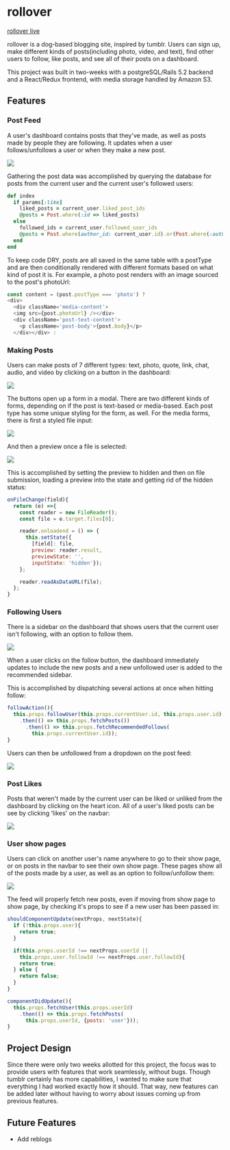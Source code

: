 # rollover

[rollover live](https://rollover.herokuapp.com/#/)

rollover is a dog-based blogging site, inspired by tumblr. Users can sign up, make different kinds of posts(including photo, video, and text), find other users to follow, like posts, and see all of their posts on a dashboard.

This project was built in two-weeks with a postgreSQL/Rails 5.2 backend and a React/Redux frontend, with media storage handled by Amazon S3.

## Features

### Post Feed

A user's dashboard contains posts that they've made, as well as posts made by people they are following. It updates when a user follows/unfollows a user or when they make a new post.

![](app/assets/images/dashboard.png)

Gathering the post data was accomplished by querying the database for posts from the current user and the current user's followed users:

```ruby
def index
  if params[:like]
    liked_posts = current_user.liked_post_ids
    @posts = Post.where(:id => liked_posts)
  else
    followed_ids = current_user.followed_user_ids
    @posts = Post.where(author_id: current_user.id).or(Post.where(:author_id => followed_ids))
  end
end
```

To keep code DRY, posts are all saved in the same table with a postType and are then conditionally rendered with different formats based on what kind of post it is. For example, a photo post renders with an image sourced to the post's photoUrl:

```js
const content = (post.postType === 'photo') ?
<div>
  <div className='media-content'>
  <img src={post.photoUrl} /></div>
  <div className='post-text-content'>
    <p className='post-body'>{post.body}</p>
  </div></div> :
```

### Making Posts

Users can make posts of 7 different types: text, photo, quote, link, chat, audio, and video by clicking on a button in the dashboard:

![](app/assets/images/post_buttons.png)

The buttons open up a form in a modal. There are two different kinds of forms, depending on if the post is text-based or media-based. Each post type has some unique styling for the form, as well.
For the media forms, there is first a styled file input:

![](app/assets/images/media_file.png)

And then a preview once a file is selected:

![](app/assets/images/media_preview.png)

This is accomplished by setting the preview to hidden and then on file submission, loading a preview into the state and getting rid of the hidden status:

```js
onFileChange(field){
  return (e) =>{
    const reader = new FileReader();
    const file = e.target.files[0];

    reader.onloadend = () => {
      this.setState({
        [field]: file,
        preview: reader.result,
        previewState: '',
        inputState: 'hidden'});
    };

    reader.readAsDataURL(file);
  };
}
```

### Following Users

There is a sidebar on the dashboard that shows users that the current user isn't following, with an option to follow them.

![](app/assets/images/recommended_follows.png)

When a user clicks on the follow button, the dashboard immediately updates to include the new posts and a new unfollowed user is added to the recommended sidebar.

This is accomplished by dispatching several actions at once when hitting follow:

```js
followAction(){
  this.props.followUser(this.props.currentUser.id, this.props.user.id)
    .then(() => this.props.fetchPosts())
      .then(() => this.props.fetchRecommendedFollows(
        this.props.currentUser.id));
}
```

Users can then be unfollowed from a dropdown on the post feed:

![](app/assets/images/unfollow.png)

### Post Likes

Posts that weren't made by the current user can be liked or unliked from the dashboard by clicking on the heart icon. All of a user's liked posts can be see by clicking 'likes' on the navbar:

![](app/assets/images/likes_page.png)

### User show pages

Users can click on another user's name anywhere to go to their show page, or on posts in the navbar to see their own show page. These pages show all of the posts made by a user, as well as an option to follow/unfollow them:

![](app/assets/images/user_show.png)

The feed will properly fetch new posts, even if moving from show page to show page, by checking it's props to see if a new user has been passed in:

```js
shouldComponentUpdate(nextProps, nextState){
  if (!this.props.user){
    return true;
  }

  if(this.props.userId !== nextProps.userId ||
    this.props.user.followId !== nextProps.user.followId){
    return true;
  } else {
    return false;
  }
}

componentDidUpdate(){
  this.props.fetchUser(this.props.userId)
    .then(() => this.props.fetchPosts(
      this.props.userId, {posts: 'user'}));
}
```

## Project Design

Since there were only two weeks allotted for this project, the focus was to provide users with features that work seamlessly, without bugs. Though tumblr certainly has more capabilities, I wanted to make sure that everything I had worked exactly how it should. That way, new features can be added later without having to worry about issues coming up from previous features. 


## Future Features

* Add reblogs
